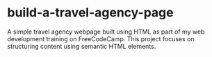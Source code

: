 # build-a-travel-agency-page
A simple travel agency webpage built using HTML as part of my web development training on FreeCodeCamp. This project focuses on structuring content using semantic HTML elements.
